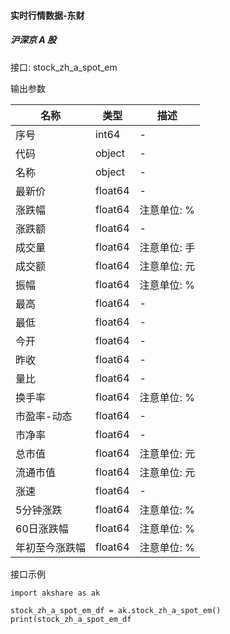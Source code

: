 #### 实时行情数据-东财

##### 沪深京 A 股

接口: stock_zh_a_spot_em

输出参数

| 名称           | 类型    | 描述         |
| -------------- | ------- | ------------ |
| 序号           | int64   | -            |
| 代码           | object  | -            |
| 名称           | object  | -            |
| 最新价         | float64 | -            |
| 涨跌幅         | float64 | 注意单位: %  |
| 涨跌额         | float64 | -            |
| 成交量         | float64 | 注意单位: 手 |
| 成交额         | float64 | 注意单位: 元 |
| 振幅           | float64 | 注意单位: %  |
| 最高           | float64 | -            |
| 最低           | float64 | -            |
| 今开           | float64 | -            |
| 昨收           | float64 | -            |
| 量比           | float64 | -            |
| 换手率         | float64 | 注意单位: %  |
| 市盈率-动态    | float64 | -            |
| 市净率         | float64 | -            |
| 总市值         | float64 | 注意单位: 元 |
| 流通市值       | float64 | 注意单位: 元 |
| 涨速           | float64 | -            |
| 5分钟涨跌      | float64 | 注意单位: %  |
| 60日涨跌幅     | float64 | 注意单位: %  |
| 年初至今涨跌幅 | float64 | 注意单位: %  |

接口示例

```
import akshare as ak

stock_zh_a_spot_em_df = ak.stock_zh_a_spot_em()
print(stock_zh_a_spot_em_df
```
